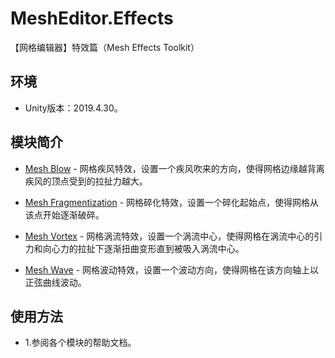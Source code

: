 # MeshEditor.Effects

【网格编辑器】特效篇（Mesh Effects Toolkit）

## 环境

- Unity版本：2019.4.30。

## 模块简介

- [Mesh Blow](https://wanderer.blog.csdn.net/article/details/57083875) - 网格疾风特效，设置一个疾风吹来的方向，使得网格边缘越背离疾风的顶点受到的拉扯力越大。

- [Mesh Fragmentization](https://wanderer.blog.csdn.net/article/details/106091098) - 网格碎化特效，设置一个碎化起始点，使得网格从该点开始逐渐破碎。

- [Mesh Vortex](https://wanderer.blog.csdn.net/article/details/105680579) - 网格涡流特效，设置一个涡流中心，使得网格在涡流中心的引力和向心力的拉扯下逐渐扭曲变形直到被吸入涡流中心。

- [Mesh Wave](https://wanderer.blog.csdn.net/article/details/61617605) - 网格波动特效，设置一个波动方向，使得网格在该方向轴上以正弦曲线波动。

## 使用方法

- 1.参阅各个模块的帮助文档。
